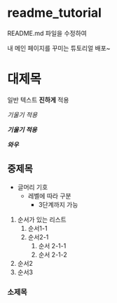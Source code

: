 # readme_tutorial
README.md 파일을 수정하여

내 메인 페이지를 꾸미는 튜토리얼 배포~

# 대제목

일반 텍스트 **진하게** 적용

_기울기 적용_

***기울기 적용***

___와우___

## 중제목

- 글머리 기호
    - 레벨에 따라 구분
        - 3단계까지 가능

1. 순서가 있는 리스트
    1. 순서1-1
    1. 순서2-1
        1. 순서 2-1-1
        1. 순서 2-1-2
1. 순서2
1. 순서3

### 소제목

```java
System.out.println("안녕");
```

이 코드에서 가장 중요한 변수는 `hello`이다. 

> 인용문
> 입니다!

---

![도비 이미지](https://encrypted-tbn0.gstatic.com/images?q=tbn:ANd9GcSmZe518TnCVRpKZbTzIILmyJ8iJVhVLIBrJIAOXPvxqA&s)